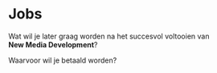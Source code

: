 Jobs
====

Wat wil je later graag worden na het succesvol voltooien van  
**New Media Development**?  

Waarvoor wil je betaald worden?